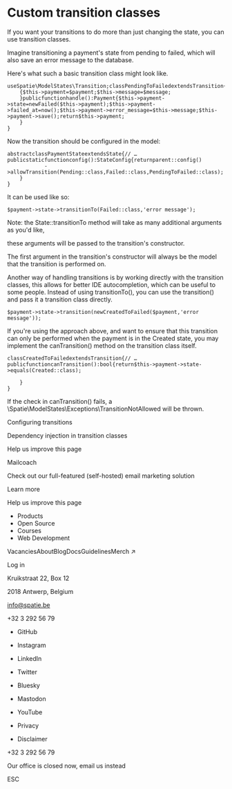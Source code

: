 # Custom transition classes

If you want your transitions to do more than just changing the state, you can use transition classes.

Imagine transitioning a payment's state from pending to failed, which will also save an error message to the database.

Here's what such a basic transition class might look like.

```
useSpatie\ModelStates\Transition;classPendingToFailedextendsTransition{privatePayment$payment;privatestring$message;publicfunction__construct(Payment$payment,string$message)
    {$this->payment=$payment;$this->message=$message;
    }publicfunctionhandle():Payment{$this->payment->state=newFailed($this->payment);$this->payment->failed_at=now();$this->payment->error_message=$this->message;$this->payment->save();return$this->payment;
    }
}
```

Now the transition should be configured in the model:

```
abstractclassPaymentStateextendsState{// …publicstaticfunctionconfig():StateConfig{returnparent::config()
            ->allowTransition(Pending::class,Failed::class,PendingToFailed::class);
    }
}
```

It can be used like so:

```
$payment->state->transitionTo(Failed::class,'error message');
```

Note: the State::transitionTo method will take as many additional arguments as you'd like,

these arguments will be passed to the transition's constructor.

The first argument in the transition's constructor will always be the model that the transition is performed on.

Another way of handling transitions is by working directly with the transition classes, this allows for better IDE autocompletion, which can be useful to some people. Instead of using transitionTo(), you can use the transition() and pass it a transition class directly.

```
$payment->state->transition(newCreatedToFailed($payment,'error message'));
```

If you're using the approach above, and want to ensure that this transition can only be performed when the payment is in the Created state, you may implement the canTransition() method on the transition class itself.

```
classCreatedToFailedextendsTransition{// …publicfunctioncanTransition():bool{return$this->payment->state->equals(Created::class);
    
    }
}
```

If the check in canTransition() fails, a \Spatie\ModelStates\Exceptions\TransitionNotAllowed will be thrown.

Configuring transitions

Dependency injection in transition classes

Help us improve this page

Mailcoach

Check out our full-featured (self-hosted) email marketing solution

Learn more

Help us improve this page

- Products
- Open Source
- Courses
- Web Development

VacanciesAboutBlogDocsGuidelinesMerch ↗

Log in

Kruikstraat 22, Box 12

2018 Antwerp, Belgium

info@spatie.be

+32 3 292 56 79

- GitHub
- Instagram
- LinkedIn
- Twitter
- Bluesky
- Mastodon
- YouTube

- Privacy
- Disclaimer

+32 3 292 56 79

Our office is closed now, email us instead

ESC